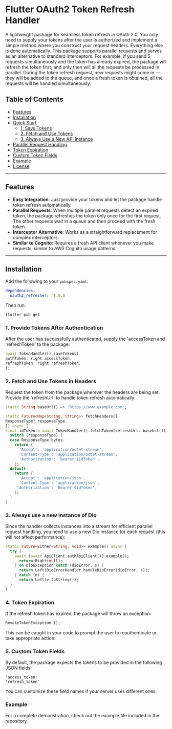 # Flutter OAuth2 Token Refresh Handler

A lightweight package for seamless token refresh in OAuth 2.0. You only need to supply your tokens after the user is authorized and implement a simple method where you construct your request headers. Everything else is done automatically. This package supports parallel requests and serves as an alternative to standard interceptors. For example, if you send 5 requests simultaneously and the token has already expired, the package will refresh the token first, and only then will all the requests be processed in parallel. During the token refresh request, new requests might come in — they will be added to the queue, and once a fresh token is obtained, all the requests will be handled simultaneously.

## Table of Contents
- [Features](#features)
- [Installation](#installation)
- [Quick Start](#quick-start)
    - [1. Save Tokens](#1-save-tokens)
    - [2. Fetch and Use Tokens](#2-fetch-and-use-tokens)
    - [3. Always Use a New API Instance](#3-always-use-a-new-api-instance)
- [Parallel Request Handling](#parallel-request-handling)
- [Token Expiration](#token-expiration)
- [Custom Token Fields](#custom-token-fields)
- [Example](#example)
- [License](#license)

---

## Features

- **Easy Integration**: Just provide your tokens and let the package handle token refresh automatically.
- **Parallel Requests**: When multiple parallel requests detect an expired token, the package refreshes the token only once for the first request. The other requests wait in a queue and then proceed with the fresh token.
- **Interceptor Alternative**: Works as a straightforward replacement for complex interceptors.
- **Similar to Cognito**: Requires a fresh API client whenever you make requests, similar to AWS Cognito usage patterns.

---

## Installation

Add the following to your `pubspec.yaml`:

```yaml
dependencies:
  oauth2_refresher: ^1.0.0
```

Then run:

```sh
flutter pub get
```

### 1. Provide Tokens After Authentication
After the user has successfully authenticated, supply the 'accessToken and 'refreshToken' to the package:
```dart
await TokenHandler().saveTokens(
authToken: right.accessToken,
refreshToken: right.refreshToken,
);
```
### 2. Fetch and Use Tokens in Headers
Request the token from the package wherever the headers are being set. Provide the 'refreshUrl' to handle token refresh automatically:
```dart
static String baseUrl() => 'https://www.example.com';

static Future<Map<String, String>> fetchHeaders([
ResponseType? responseType,
]) async {
final idToken = await TokenHandler().fetchToken(refreshUrl: baseUrl());
  switch (responseType) {
  case ResponseType.bytes:
    return {
      'Accept': 'application/octet-stream',
      'Content-Type': 'application/octet-stream',
      'Authorization': 'Bearer $idToken',
    };
  default:
    return {
      'Accept': 'application/json',
      'Content-Type': 'application/json',
     'Authorization': 'Bearer $idToken',
    };
  }
}
```
### 3. Always use a new instance of Dio
Since the handler collects instances into a stream for efficient parallel request handling, you need to use a new Dio instance for each request (this will not affect performance):
```dart
static Future<Either<String, void>> example() async {
  try {
    await (await ApiClient.authApiClient()).example();
      return Right(null);
    } on DioException catch (dioError, s) {
      return Left(DioErrorHandler.handleDioError(dioError, s));
    } catch (e) {
      return Left(e.toString());
  }
}
```


### 4. Token Expiration
If the refresh token has expired, the package will throw an exception:
```dart
RevokeTokenException ();
```
This can be caught in your code to prompt the user to reauthenticate or take appropriate action.
### 5. Custom Token Fields
By default, the package expects the tokens to be provided in the following JSON fields:
```text
'access_token'
'refresh_token'
```
You can customize these field names if your server uses different ones.
### Example
For a complete demonstration, check out the example file included in the repository.
